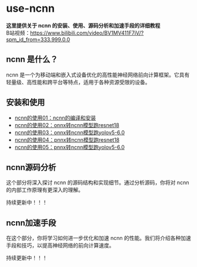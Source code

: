 # use-ncnn

  **这里提供关于 ncnn 的安装、使用、源码分析和加速手段的详细教程**   
B站视频：https://www.bilibili.com/video/BV1MV411F7iV/?spm_id_from=333.999.0.0

## ncnn 是什么？

ncnn 是一个为移动端和嵌入式设备优化的高性能神经网络前向计算框架。它具有轻量级、高性能和跨平台等特点，适用于各种资源受限的设备。

## 安装和使用

- [ncnn的使用01：ncnn的编译和安装](https://github.com/HuPengsheet/use-ncnn/blob/main/notes/ncnn01-ncnn%E7%9A%84%E7%BC%96%E8%AF%91%E5%92%8C%E5%AE%89%E8%A3%85.md)
- [ncnn的使用02：onnx转ncnn模型跑resnet18](https://github.com/HuPengsheet/use-ncnn/blob/main/notes/ncnn02-onnx%E8%BD%ACncnn%E6%A8%A1%E5%9E%8B%E8%B7%91resnet18.md)
- [ncnn的使用03：onnx转ncnn模型跑yolov5-6.0](https://github.com/HuPengsheet/use-ncnn/blob/main/notes/ncnn03-onnx%E8%BD%ACncnn%E6%A8%A1%E5%9E%8B%E8%B7%91yolov5-6.0.md)
- [ncnn的使用04：pnnx转ncnn模型跑resnet18](https://github.com/HuPengsheet/use-ncnn/blob/main/notes/ncnn04-pnnx%E8%BD%ACncnn%E6%A8%A1%E5%9E%8B%E8%B7%91resnet18.md)
- [ncnn的使用05：pnnx转ncnn模型跑yolov5-6.0](https://github.com/HuPengsheet/use-ncnn/blob/main/notes/ncnn05--pnnx%E8%BD%ACncnn%E6%A8%A1%E5%9E%8B%E8%B7%91yolov5-6.0.md)

## ncnn源码分析

这个部分将深入探讨 ncnn 的源码结构和实现细节。通过分析源码，你将对 ncnn 的内部工作原理有更深入的理解。

持续更新中！！！

## ncnn加速手段

在这个部分，你将学习如何进一步优化和加速 ncnn 的性能。我们将介绍各种加速手段和技巧，以提高神经网络的前向计算速度。

持续更新中！！！
